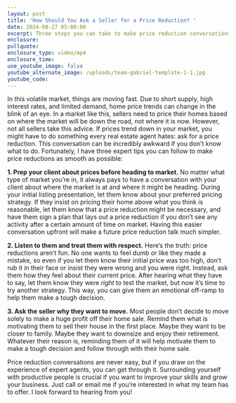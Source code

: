 ```yaml
---
layout: post
title: 'How Should You Ask a Seller for a Price Reduction? '
date: 2024-08-27 05:00:00
excerpt: Three steps you can take to make price reduction conversations easier.
enclosure:
pullquote:
enclosure_type: video/mp4
enclosure_time:
use_youtube_image: false
youtube_alternate_image: /uploads/team-gabriel-template-1-1.jpg
youtube_code:
---
```

In this volatile market, things are moving fast. Due to short supply, high interest rates, and limited demand, home price trends can change in the blink of an eye. In a market like this, sellers need to price their homes based on where the market will be down the road, not where it is now. However, not all sellers take this advice. If prices trend down in your market, you might have to do something every real estate agent hates: ask for a price reduction. This conversation can be incredibly awkward if you don’t know what to do. Fortunately, I have three expert tips you can follow to make price reductions as smooth as possible:

**1\. Prep your client about prices before heading to market.** No matter what type of market you’re in, it always pays to have a conversation with your client about where the market is at and where it might be heading. During your initial listing presentation, let them know about your preferred pricing strategy. If they insist on pricing their home above what you think is reasonable, let them know that a price reduction might be necessary, and have them sign a plan that lays out a price reduction if you don’t see any activity after a certain amount of time on market. Having this easier conversation upfront will make a future price reduction talk much simpler.

**2\. Listen to them and treat them with respect.** Here’s the truth: price reductions aren’t fun. No one wants to feel dumb or like they made a mistake, so even if you let them know their initial price was too high, don’t rub it in their face or insist they were wrong and you were right. Instead, ask them how they feel about their current price. After hearing what they have to say, let them know they were *right* to test the market, but now it’s time to try another strategy. This way, you can give them an emotional off-ramp to help them make a tough decision.

**3\. Ask the seller why they want to move.** Most people don’t decide to move solely to make a huge profit off their home sale. Remind them what is motivating them to sell their house in the first place. Maybe they want to be closer to family. Maybe they want to downsize and enjoy their retirement. Whatever their reason is, reminding them of it will help motivate them to make a tough decision and follow through with their home sale.

Price reduction conversations are never easy, but if you draw on the experience of expert agents, you can get through it. Surrounding yourself with productive people is crucial if you want to improve your skills and grow your business. Just call or email me if you’re interested in what my team has to offer. I look forward to hearing from you!